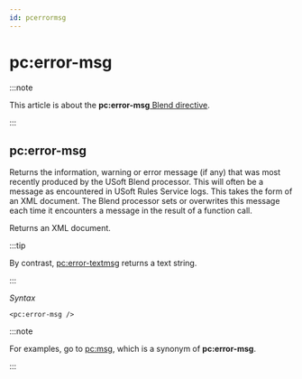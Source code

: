 ```yaml
---
id: pcerrormsg
---
```


# pc:error-msg




:::note

This article is about the **pc:error-msg**[ Blend directive](/docs/Repositories/Blend_directives).

:::

## **pc:error-msg**

Returns the information, warning or error message (if any) that was most recently produced by the USoft Blend processor. This will often be a message as encountered in USoft Rules Service logs. This takes the form of an XML document. The Blend processor sets or overwrites this message each time it encounters a message in the result of a function call.

Returns an XML document.


:::tip

By contrast, [pc:error-textmsg](/docs/Repositories/Blend_directives/pcerrortextmsg.md) returns a text string.

:::

*Syntax*

```language-xml
<pc:error-msg />
```


:::note

For examples, go to [pc:msg](/docs/Repositories/Blend_directives/pcmsg.md), which is a synonym of **pc:error-msg**.

:::
